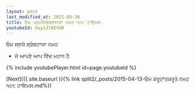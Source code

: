 ```yaml
---
layout: post
last_modified_at: 2021-03-30
title: ਓਮ ਪਦਮਨਿਭੇਕਸ਼ਨਾਯਾ ਨਮਹ ੧੦੮ ਟਾਇਮਸ
youtubeId: OuyiJlNSYU0
---
```

 
 
 ਓਮ ਸ੍ਵਯੰ ਸ੍ਰੇਸ਼ਟਾਯਾ ਨਮਹ  
 
 -  ਜੋ ਆਪਣੇ ਆਪ ਵਿੱਚ ਮਹਾਨ ਹੈ 
 
  
 
  
 
 
 
 
 
 


{% include youtubePlayer.html id=page.youtubeId %}
 
[Next]({{ site.baseurl }}{% link  split2/_posts/2015-04-13-ਓਮ ਕਰੂਟਾਂਤਕਰੂਤੇ ਨਮਹ ੧੦੮ ਟਾਇਮਸ.md%})
 
